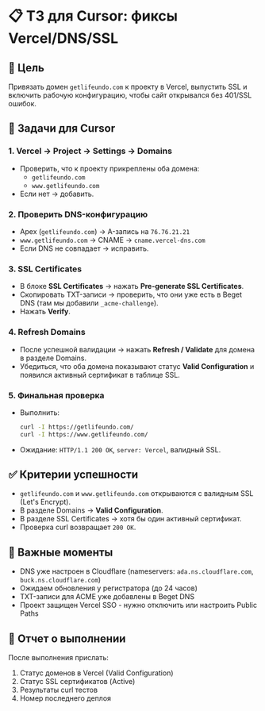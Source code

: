 # 📋 ТЗ для Cursor: фиксы Vercel/DNS/SSL

## 🎯 Цель

Привязать домен `getlifeundo.com` к проекту в Vercel, выпустить SSL и включить рабочую конфигурацию, чтобы сайт открывался без 401/SSL ошибок.

## 🔧 Задачи для Cursor

### 1. Vercel → Project → Settings → Domains

* Проверить, что к проекту прикреплены оба домена:
  * `getlifeundo.com`
  * `www.getlifeundo.com`
* Если нет → добавить.

### 2. Проверить DNS-конфигурацию

* Apex (`getlifeundo.com`) → A-запись на `76.76.21.21`
* `www.getlifeundo.com` → CNAME → `cname.vercel-dns.com`
* Если DNS не совпадает → исправить.

### 3. SSL Certificates

* В блоке **SSL Certificates** → нажать **Pre-generate SSL Certificates**.
* Скопировать TXT-записи → проверить, что они уже есть в Beget DNS (там мы добавили `_acme-challenge`).
* Нажать **Verify**.

### 4. Refresh Domains

* После успешной валидации → нажать **Refresh / Validate** для домена в разделе Domains.
* Убедиться, что оба домена показывают статус **Valid Configuration** и появился активный сертификат в таблице SSL.

### 5. Финальная проверка

* Выполнить:
  ```bash
  curl -I https://getlifeundo.com/
  curl -I https://www.getlifeundo.com/
  ```
* Ожидание: `HTTP/1.1 200 OK`, `server: Vercel`, валидный SSL.

## ✅ Критерии успешности

* `getlifeundo.com` и `www.getlifeundo.com` открываются с валидным SSL (Let's Encrypt).
* В разделе Domains → **Valid Configuration**.
* В разделе SSL Certificates → хотя бы один активный сертификат.
* Проверка curl возвращает `200 OK`.

## 🚨 Важные моменты

* DNS уже настроен в Cloudflare (nameservers: `ada.ns.cloudflare.com`, `buck.ns.cloudflare.com`)
* Ожидаем обновления у регистратора (до 24 часов)
* TXT-записи для ACME уже добавлены в Beget DNS
* Проект защищен Vercel SSO - нужно отключить или настроить Public Paths

## 📝 Отчет о выполнении

После выполнения прислать:
1. Статус доменов в Vercel (Valid Configuration)
2. Статус SSL сертификатов (Active)
3. Результаты curl тестов
4. Номер последнего деплоя
